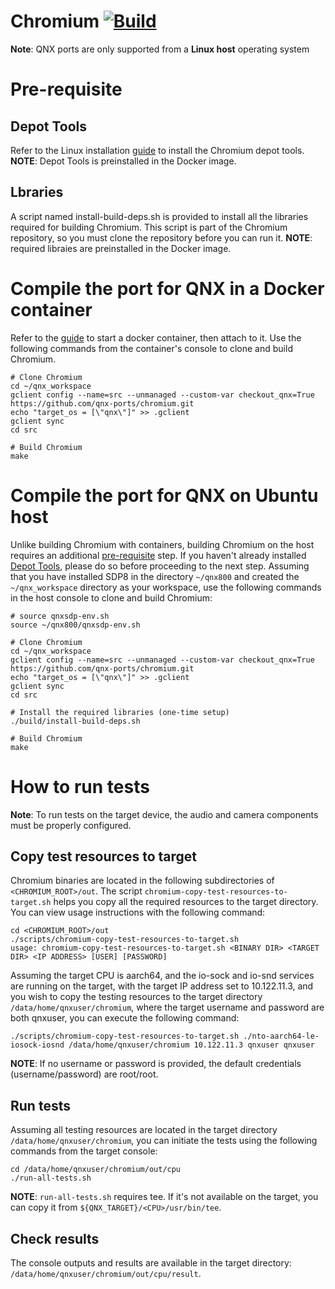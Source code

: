 # Chromium [![Build](https://github.com/qnx-ports/build-files/actions/workflows/chromium.yml/badge.svg)](https://github.com/qnx-ports/build-files/actions/workflows/chromium.yml)

**Note**: QNX ports are only supported from a **Linux host** operating system

# Pre-requisite

## Depot Tools

Refer to the Linux installation [guide](https://commondatastorage.googleapis.com/chrome-infra-docs/flat/depot_tools/docs/html/depot_tools_tutorial.html#_setting_up) to install the Chromium depot tools.
**NOTE**: Depot Tools is preinstalled in the Docker image.

## Lbraries

A script named install-build-deps.sh is provided to install all the libraries required for building Chromium. This script is part of the Chromium repository, so you must clone the repository before you can run it.
**NOTE**: required libraies are preinstalled in the Docker image.

# Compile the port for QNX in a Docker container

Refer to the [guide](https://github.com/qnx-ports/build-files/blob/main/docker/README.md) to start a docker container, then attach to it. Use the following commands from the container's console to clone and build Chromium.

```
# Clone Chromium
cd ~/qnx_workspace
gclient config --name=src --unmanaged --custom-var checkout_qnx=True https://github.com/qnx-ports/chromium.git
echo "target_os = [\"qnx\"]" >> .gclient
gclient sync
cd src

# Build Chromium
make
```

# Compile the port for QNX on Ubuntu host

Unlike building Chromium with containers, building Chromium on the host requires an additional [pre-requisite](#pre-requisite) step. If you haven't already installed [Depot Tools](https://commondatastorage.googleapis.com/chrome-infra-docs/flat/depot_tools/docs/html/depot_tools_tutorial.html#_setting_up), please do so before proceeding to the next step.
Assuming that you have installed SDP8 in the directory `~/qnx800` and created the `~/qnx_workspace` directory as your workspace, use the following commands in the host console to clone and build Chromium:
```
# source qnxsdp-env.sh
source ~/qnx800/qnxsdp-env.sh

# Clone Chromium
cd ~/qnx_workspace
gclient config --name=src --unmanaged --custom-var checkout_qnx=True https://github.com/qnx-ports/chromium.git
echo "target_os = [\"qnx\"]" >> .gclient
gclient sync
cd src

# Install the required libraries (one-time setup)
./build/install-build-deps.sh

# Build Chromium
make
```

# How to run tests

**Note**: To run tests on the target device, the audio and camera components must be properly configured.

## Copy test resources to target

Chromium binaries are located in the following subdirectories of `<CHROMIUM_ROOT>/out`. The script `chromium-copy-test-resources-to-target.sh` helps you copy all the required resources to the target directory.
You can view usage instructions with the following command:

```
cd <CHROMIUM_ROOT>/out 
./scripts/chromium-copy-test-resources-to-target.sh
usage: chromium-copy-test-resources-to-target.sh <BINARY DIR> <TARGET DIR> <IP ADDRESS> [USER] [PASSWORD]
```

Assuming the target CPU is aarch64, and the io-sock and io-snd services are running on the target, with the target IP address set to 10.122.11.3, and you wish to copy the testing resources to the target directory `/data/home/qnxuser/chromium`, where the target username and password are both qnxuser, you can execute the following command:

```
./scripts/chromium-copy-test-resources-to-target.sh ./nto-aarch64-le-iosock-iosnd /data/home/qnxuser/chromium 10.122.11.3 qnxuser qnxuser
```
**NOTE**: If no username or password is provided, the default credentials (username/password) are root/root.

## Run tests

Assuming all testing resources are located in the target directory `/data/home/qnxuser/chromium`, you can initiate the tests using the following commands from the target console:
```
cd /data/home/qnxuser/chromium/out/cpu
./run-all-tests.sh
```
**NOTE**: `run-all-tests.sh` requires tee. If it's not available on the target, you can copy it from `${QNX_TARGET}/<CPU>/usr/bin/tee`.

## Check results

The console outputs and results are available in the target directory: `/data/home/qnxuser/chromium/out/cpu/result`.
